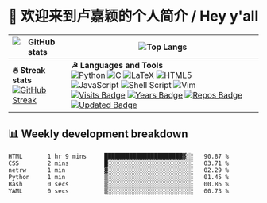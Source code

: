 # 👋 欢迎来到卢嘉颖的个人简介 / Hey y'all

| ![GitHub stats](https://github-readme-stats.vercel.app/api?username=lujiaying&theme=default&show_icons=true&locale=en&count_private=true)| ![Top Langs](https://github-readme-stats.vercel.app/api/top-langs/?username=lujiaying&layout=compact&hide=jupyter%20notebook) |
| -- | -- |
| <strong>🔥 Streak stats</strong> <br />[![GitHub Streak](https://github-readme-streak-stats.herokuapp.com/?user=lujiaying)](https://git.io/streak-stats) | <strong>☭ Languages and Tools</strong> <br /> ![Python](https://img.shields.io/badge/python-3670A0?style=for-the-badge&logo=python&logoColor=ffdd54) ![C](https://img.shields.io/badge/c-%2300599C.svg?style=for-the-badge&logo=c&logoColor=white) ![LaTeX](https://img.shields.io/badge/latex-%23008080.svg?style=for-the-badge&logo=latex&logoColor=white) ![HTML5](https://img.shields.io/badge/html5-%23E34F26.svg?style=for-the-badge&logo=html5&logoColor=white) <br /> ![JavaScript](https://img.shields.io/badge/javascript-%23323330.svg?style=for-the-badge&logo=javascript&logoColor=%23F7DF1E) ![Shell Script](https://img.shields.io/badge/shell_script-%23121011.svg?style=for-the-badge&logo=gnu-bash&logoColor=white) ![Vim](https://img.shields.io/badge/VIM-%2311AB00.svg?style=for-the-badge&logo=vim&logoColor=white) <br /> [![Visits Badge](https://badges.pufler.dev/visits/lujiaying/lujiaying)](https://badges.pufler.dev) [![Years Badge](https://badges.pufler.dev/years/lujiaying)](https://badges.pufler.dev) [![Repos Badge](https://badges.pufler.dev/repos/lujiaying)](https://badges.pufler.dev) [![Updated Badge](https://badges.pufler.dev/updated/lujiaying/lujiaying)](https://badges.pufler.dev)


## 📊 Weekly development breakdown
<!--START_SECTION:waka-->

```text
HTML       1 hr 9 mins     ██████████████████████▓░░   90.87 %
CSS        2 mins          █░░░░░░░░░░░░░░░░░░░░░░░░   03.71 %
netrw      1 min           ▓░░░░░░░░░░░░░░░░░░░░░░░░   02.29 %
Python     1 min           ▒░░░░░░░░░░░░░░░░░░░░░░░░   01.45 %
Bash       0 secs          ▒░░░░░░░░░░░░░░░░░░░░░░░░   00.86 %
YAML       0 secs          ▒░░░░░░░░░░░░░░░░░░░░░░░░   00.73 %
```

<!--END_SECTION:waka-->
